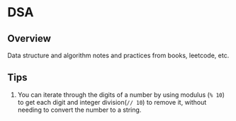 # DSA

## Overview

Data structure and algorithm notes and practices from books, leetcode, etc.

## Tips

1. You can iterate through the digits of a number by using modulus (`% 10`) to get each digit and integer division(`// 10`) to remove it, without needing to convert the number to a string.
